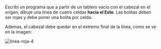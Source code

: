 Escribí un programa que a partir de un tablero vacío con el cabezal en el origen, dibuje una linea de cuatro celdas **hacia el Este**. Las bolitas deben ser rojas y debe poner una bolita por celda.

Ademas, el cabezal debe quedar en el extremo final de la línea, como se ve en la imagen:

![linea-roja-4](https://raw.githubusercontent.com/sagrado-corazon-alcal/mumuki-guia-fundamentos-practica-primeros-programas/master/images/linea-roja-4.png)